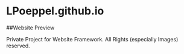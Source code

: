 # LPoeppel.github.io

##Website Preview

Private Project for Website Framework.
All Rights (especially Images) reserved.
